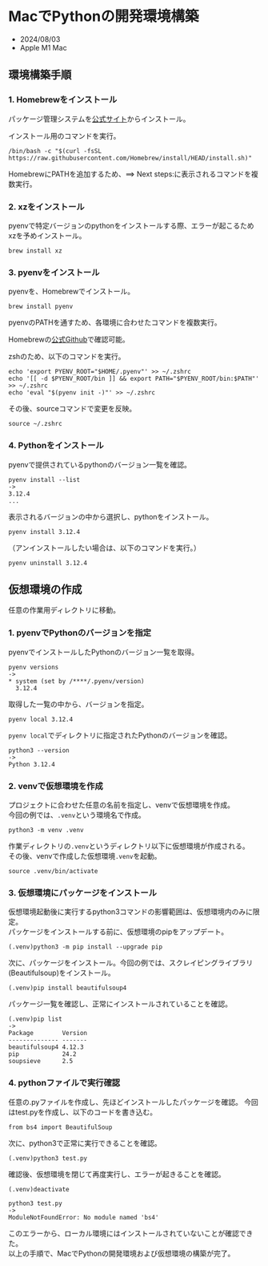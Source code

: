 # MacでPythonの開発環境構築
- 2024/08/03
- Apple M1 Mac

## 環境構築手順
### 1. Homebrewをインストール
パッケージ管理システムを[公式サイト](https://brew.sh/ja/)からインストール。

インストール用のコマンドを実行。
```
/bin/bash -c "$(curl -fsSL https://raw.githubusercontent.com/Homebrew/install/HEAD/install.sh)"
```
HomebrewにPATHを追加するため、==> Next steps:に表示されるコマンドを複数実行。

### 2. xzをインストール
pyenvで特定バージョンのpythonをインストールする際、エラーが起こるためxzを予めインストール。
```
brew install xz
```

### 3. pyenvをインストール
pyenvを、Homebrewでインストール。
```
brew install pyenv
```
pyenvのPATHを通すため、各環境に合わせたコマンドを複数実行。

Homebrewの[公式Github](https://github.com/pyenv/pyenv#set-up-your-shell-environment-for-pyenv)で確認可能。

zshのため、以下のコマンドを実行。
```
echo 'export PYENV_ROOT="$HOME/.pyenv"' >> ~/.zshrc
echo '[[ -d $PYENV_ROOT/bin ]] && export PATH="$PYENV_ROOT/bin:$PATH"' >> ~/.zshrc
echo 'eval "$(pyenv init -)"' >> ~/.zshrc
```

その後、sourceコマンドで変更を反映。
```
source ~/.zshrc 
```

### 4. Pythonをインストール
pyenvで提供されているpythonのバージョン一覧を確認。
```
pyenv install --list
->
3.12.4
...
```

表示されるバージョンの中から選択し、pythonをインストール。
```
pyenv install 3.12.4
```
（アンインストールしたい場合は、以下のコマンドを実行。）
```
pyenv uninstall 3.12.4
```

## 仮想環境の作成
任意の作業用ディレクトリに移動。
### 1. pyenvでPythonのバージョンを指定
pyenvでインストールしたPythonのバージョン一覧を取得。
```
pyenv versions
->
* system (set by /****/.pyenv/version)
  3.12.4
```
取得した一覧の中から、バージョンを指定。
```
pyenv local 3.12.4
```
```pyenv local```でディレクトリに指定されたPythonのバージョンを確認。
```
python3 --version
->
Python 3.12.4
```

### 2. venvで仮想環境を作成
プロジェクトに合わせた任意の名前を指定し、venvで仮想環境を作成。<br>
今回の例では、```.venv```という環境名で作成。
```
python3 -m venv .venv
```
作業ディレクトリの```.venv```というディレクトリ以下に仮想環境が作成される。<br>
その後、venvで作成した仮想環境```.venv```を起動。
```
source .venv/bin/activate
```

### 3. 仮想環境にパッケージをインストール
仮想環境起動後に実行するpython3コマンドの影響範囲は、仮想環境内のみに限定。<br>
パッケージをインストールする前に、仮想環境のpipをアップデート。
```
(.venv)python3 -m pip install --upgrade pip
```
次に、パッケージをインストール。今回の例では、スクレイピングライブラリ(Beautifulsoup)をインストール。
```
(.venv)pip install beautifulsoup4
```
パッケージ一覧を確認し、正常にインストールされていることを確認。
```
(.venv)pip list
->
Package        Version
-------------- -------
beautifulsoup4 4.12.3
pip            24.2
soupsieve      2.5
```

### 4. pythonファイルで実行確認
任意の.pyファイルを作成し、先ほどインストールしたパッケージを確認。
今回はtest.pyを作成し、以下のコードを書き込む。
```
from bs4 import BeautifulSoup
```
次に、python3で正常に実行できることを確認。
```
(.venv)python3 test.py
```
確認後、仮想環境を閉じて再度実行し、エラーが起きることを確認。
```
(.venv)deactivate
```
```
python3 test.py
->
ModuleNotFoundError: No module named 'bs4'
```
このエラーから、ローカル環境にはインストールされていないことが確認できた。<br>
以上の手順で、MacでPythonの開発環境および仮想環境の構築が完了。<br>